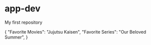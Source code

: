 # app-dev
My first repository

{
  "Favorite Movies": "Jujutsu Kaisen",
  "Favorite Series": "Our Beloved Summer",
}

